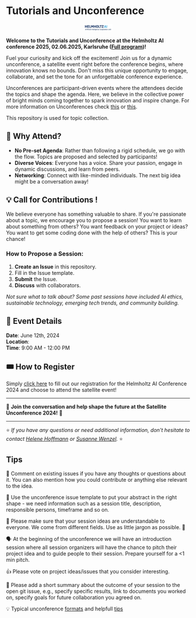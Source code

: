 
# Tutorials and Unconference 

<p align="center">
  <!-- <img src="https://github.com/DKRZ-AIM/HAI-HI-unconference-2023/assets/29659187/0dddb1b8-69c0-4aeb-8a68-aedb8b9f996b" height="40"> -->
  <img src="images/logo.jpg" height="20">

**Welcome to the Tutorials and Unconference at the Helmholtz AI conference 2025, 02.06.2025, Karlsruhe ([Full program]())!**
 
Fuel your curiosity and kick off the excitement! Join us for a dynamic unconference, a satellite event right before the conference begins, where innovation knows no bounds. Don't miss this unique opportunity to engage, collaborate, and set the tone for an unforgettable conference experience.

Unconferences are participant-driven events where the attendees decide the topics and shape the agenda. Here, we believe in the collective power of bright minds coming together to spark innovation and inspire change. For more information on Unconferences check [this](https://www.youtube.com/watch?v=0ai3cl-fWvE) or [this](https://unconference.net/unconferencing-how-to-prepare-to-attend-an-unconference-2/). 

This repository is used for topic collection.


## 🌟 Why Attend?

- **No Pre-set Agenda**: Rather than following a rigid schedule, we go with the flow. Topics are proposed and selected by participants!
- **Diverse Voices**: Everyone has a voice. Share your passion, engage in dynamic discussions, and learn from peers.
- **Networking**: Connect with like-minded individuals. The next big idea might be a conversation away!

## 💡 Call for Contributions !

We believe everyone has something valuable to share. If you're passionate about a topic, we encourage you to propose a session! You want to learn about something from others? You want feedback on your project or ideas? You want to get some coding done with the help of others? This is your chance!

### How to Propose a Session:

1. **Create an Issue** in this repository.
2. Fill in the Issue template.
3. **Submit** the Issue.
4. **Discuss** with collaborators.

_Not sure what to talk about? Some past sessions have included AI ethics, sustainable technology, emerging tech trends, and community building._

## 📅 Event Details

**Date**: June 12th, 2024  
**Location**:   
**Time**: 9:00 AM - 12:00 PM

## 🎟️ How to Register

Simply [click here](#RegistrationLink) to fill out our registration for the Helmholtz AI Conference 2024 and choose to attend the satellite event!


---

💬 **Join the conversation and help shape the future at the Satellite Unconference 2024!** 🚀

---

⭐ *If you have any questions or need additional information, don't hesitate to contact [Helene Hoffmann](mailto:helene.hoffmann@hzdr.de) or [Susanne Wenzel](s.wenzel@fz-juelich.de).* ⭐

## Tips

📜 Comment on existing issues if you have any thoughts or questions about it. You can also mention how you could contribute or anything else relevant to the idea.

📜 Use the unconference issue template to put your abstract in the right shape - we need information such as a session title, description, responsible persons, timeframe and so on.

📜 Please make sure that your session ideas are understandable to everyone. We come from different fields. Use as little jargon as possible. 💁

🗣️ At the beginning of the unconference we will have an introduction session where all session organizers will have the chance to pitch their project idea and to guide people to their session. Prepare yourself for a <1 min pitch.

👍 Please vote on project ideas/issues that you consider interesting.

📜 Please add a short summary about the outcome of your session to the open git issue, e.g., specify specific results, link to documents you worked on, specify goals for future collaboration you agreed on.

💡 Typical unconference [formats](http://unconference.net/methods-2/) and helpfull [tips](https://unconference.net/unconferencing-how-to-prepare-to-attend-an-unconference-2/)

